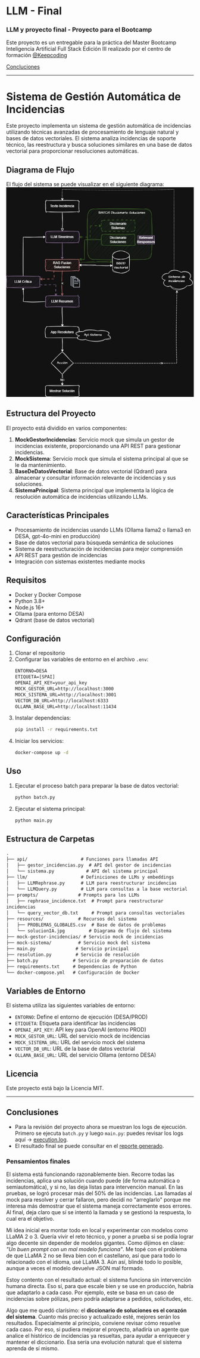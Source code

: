 # LLM - Final
### LLM y proyecto final - Proyecto para el Bootcamp
Este proyecto es un entregable para la práctica del Master Bootcamp Inteligencia Artificial Full Stack Edición III realizado por el centro de formación [@Keepcoding](https://github.com/KeepCoding)

[Concluciones](#conclusiones)

---
# Sistema de Gestión Automática de Incidencias

Este proyecto implementa un sistema de gestión automática de incidencias utilizando técnicas avanzadas de procesamiento de lenguaje natural y bases de datos vectoriales. El sistema analiza incidencias de soporte técnico, las reestructura y busca soluciones similares en una base de datos vectorial para proporcionar resoluciones automáticas.

## Diagrama de Flujo

El flujo del sistema se puede visualizar en el siguiente diagrama:
![Diagrama de Flujo del Sistema](./resources/solucionIA.jpg)

## Estructura del Proyecto

El proyecto está dividido en varios componentes:

1. **MockGestorIncidencias**: Servicio mock que simula un gestor de incidencias existente, proporcionando una API REST para gestionar incidencias.
2. **MockSistema**: Servicio mock que simula el sistema principal al que se le da mantenimiento.
3. **BaseDeDatosVectorial**: Base de datos vectorial (Qdrant) para almacenar y consultar información relevante de incidencias y sus soluciones.
4. **SistemaPrincipal**: Sistema principal que implementa la lógica de resolución automática de incidencias utilizando LLMs.

## Características Principales

- Procesamiento de incidencias usando LLMs (Ollama llama2 o llama3 en DESA, gpt-4o-mini en producción)
- Base de datos vectorial para búsqueda semántica de soluciones
- Sistema de reestructuración de incidencias para mejor comprensión
- API REST para gestión de incidencias
- Integración con sistemas existentes mediante mocks

## Requisitos

- Docker y Docker Compose
- Python 3.8+
- Node.js 16+
- Ollama (para entorno DESA)
- Qdrant (base de datos vectorial)

## Configuración

1. Clonar el repositorio
2. Configurar las variables de entorno en el archivo `.env`:
   ```
   ENTORNO=DESA
   ETIQUETA=[SPAI]
   OPENAI_API_KEY=your_api_key
   MOCK_GESTOR_URL=http://localhost:3000
   MOCK_SISTEMA_URL=http://localhost:3001
   VECTOR_DB_URL=http://localhost:6333
   OLLAMA_BASE_URL=http://localhost:11434
   ```
3. Instalar dependencias:
   ```bash
   pip install -r requirements.txt
   ```
4. Iniciar los servicios:
   ```bash
   docker-compose up -d
   ```

## Uso

1. Ejecutar el proceso batch para preparar la base de datos vectorial:
   ```bash
   python batch.py
   ```

2. Ejecutar el sistema principal:
   ```bash
   python main.py
   ```

## Estructura de Carpetas

```
.
├── api/                    # Funciones para llamadas API
│   ├── gestor_incidencias.py  # API del gestor de incidencias
│   └── sistema.py            # API del sistema principal
├── llm/                    # Definiciones de LLMs y embeddings
│   ├── LLMRephrase.py      # LLM para reestructurar incidencias
│   └── LLMQuery.py         # LLM para consultas a la base vectorial
├── prompts/               # Prompts para los LLMs
│   ├── rephrase_incidence.txt  # Prompt para reestructurar incidencias
│   └── query_vector_db.txt     # Prompt para consultas vectoriales
├── resources/             # Recursos del sistema
│   ├── PROBLEMAS_GLOBALES.csv  # Base de datos de problemas
│   └── solucionIA.jpg         # Diagrama de flujo del sistema
├── mock-gestor-incidencias/ # Servicio mock de incidencias
├── mock-sistema/          # Servicio mock del sistema
├── main.py               # Servicio principal
├── resolution.py         # Servicio de resolución
├── batch.py             # Servicio de preparación de datos
├── requirements.txt     # Dependencias de Python
└── docker-compose.yml   # Configuración de Docker
```

## Variables de Entorno

El sistema utiliza las siguientes variables de entorno:

- `ENTORNO`: Define el entorno de ejecución (DESA/PROD)
- `ETIQUETA`: Etiqueta para identificar las incidencias
- `OPENAI_API_KEY`: API key para OpenAI (entorno PROD)
- `MOCK_GESTOR_URL`: URL del servicio mock de incidencias
- `MOCK_SISTEMA_URL`: URL del servicio mock del sistema
- `VECTOR_DB_URL`: URL de la base de datos vectorial
- `OLLAMA_BASE_URL`: URL del servicio Ollama (entorno DESA)

## Licencia

Este proyecto está bajo la Licencia MIT.

-------
## Conclusiones

- Para la revisión del proyecto ahora se muestran los logs de ejecución. Primero se ejecuta `batch.py` y luego `main.py`: puedes revisar los logs aquí → [execution.log](./resources/execution.log).
- El resultado final se puede consultar en el [reporte generado](./resources/reporte20250607_1709.json).

### Pensamientos finales

El sistema está funcionando razonablemente bien. Recorre todas las incidencias, aplica una solución cuando puede (de forma automática o semiautomática), y si no, las deja listas para intervención manual. En las pruebas, se logró procesar más del 50% de las incidencias. Las llamadas al mock para resolver y cerrar fallaron, pero decidí no "arreglarlo" porque me interesa más demostrar que el sistema maneja correctamente esos errores. Al final, deja claro que sí se intentó la llamada y se gestionó la respuesta, lo cual era el objetivo.

Mi idea inicial era montar todo en local y experimentar con modelos como LLaMA 2 o 3. Quería vivir el reto técnico, y poner a prueba si se podía lograr algo decente sin depender de modelos gigantes. Como dijimos en clase: *"Un buen prompt con un mal modelo funciona"*. Me topé con el problema de que LLaMA 2 no se lleva bien con el castellano, así que para todo lo relacionado con el idioma, usé LLaMA 3. Aún así, blindé todo lo posible, aunque a veces el modelo devuelve JSON mal formado.

Estoy contento con el resultado actual: el sistema funciona sin intervención humana directa. Eso sí, para que escale bien y se use en producción, habría que adaptarlo a cada caso. Por ejemplo, este se basa en un caso de incidencias sobre pólizas, pero podría adaptarse a pedidos, solicitudes, etc.

Algo que me quedó clarísimo: el **diccionario de soluciones es el corazón del sistema**. Cuanto más preciso y actualizado esté, mejores serán los resultados. Especialmente al principio, conviene revisar cómo resuelve cada caso. Por eso, si pudiera mejorar el proyecto, añadiría un agente que analice el histórico de incidencias ya resueltas, para ayudar a enriquecer y mantener el diccionario. Esa sería una evolución natural: que el sistema aprenda de sí mismo.

